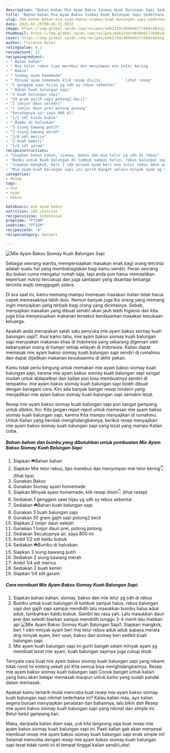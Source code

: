 ```yaml
---
description: "Bahan-bahan Mie Ayam Bakso Siomay Kuah Balungan Sapi Sederhana Untuk Jualan"
title: "Bahan-bahan Mie Ayam Bakso Siomay Kuah Balungan Sapi Sederhana Untuk Jualan"
slug: 594-bahan-bahan-mie-ayam-bakso-siomay-kuah-balungan-sapi-sederhana-untuk-jualan
date: 2021-02-25T00:45:31.653Z
image: https://img-global.cpcdn.com/recipes/b4b133dcd849e017/680x482cq70/mie-ayam-bakso-siomay-kuah-balungan-sapi-foto-resep-utama.jpg
thumbnail: https://img-global.cpcdn.com/recipes/b4b133dcd849e017/680x482cq70/mie-ayam-bakso-siomay-kuah-balungan-sapi-foto-resep-utama.jpg
cover: https://img-global.cpcdn.com/recipes/b4b133dcd849e017/680x482cq70/mie-ayam-bakso-siomay-kuah-balungan-sapi-foto-resep-utama.jpg
author: Florence Bates
ratingvalue: 4.1
reviewcount: 12
recipeingredient:
- " Bahan bahan"
- " Mie telor rebus tips merebus dan menyimpan mie telor kering           lihat tips"
- " Bakso"
- " Siomay ayam homemade"
- " Minyak ayam homemade klik resep disini           lihat resep"
- "1 genggam sawi hijau yg sdh sy rebus sebentar"
- " Bahan kuah balungan sapi"
- "3 buah balungan sapi"
- "50 gram gajih sapi potong2 kecil"
- "2 lonjor daun seledri"
- "1 lonjor daun prei potong potong"
- "Secukupnya air saya 800 ml"
- "1/2 sdt kaldu bubuk"
- " Bumbu di haluskan"
- "3 siung bawang putih"
- "2 siung bawang merah"
- "1/4 sdt merica"
- "2 buah kemiri"
- "1/4 sdt garam"
recipeinstructions:
- "Siapkan bahan bahan, siomay, bakso dan mie telur yg sdh di rebus"
- "Bumbu untuk kuah balungan di tumbuk sampai halus, rebus balungan sapi dan gajih sapi sampai mendidih lalu masukkan bumbu halus aduk aduk, tambahkan kaldu bubuk. Sambil tes rasa yah. Lalu masukkan daun prei dan seledri biarkan sampai mendidih tunggu 3-4 menit lalu matikan api"
- "Siapkan mangkok, beri 1 sdm minyak ayam beri mie telur rebus aduk aduk supaya merata dng minyak ayam, beri sawi, bakso dan siomay beri sedikit kuah balungan sapi."
- "Mie ayam kuah balungan sapi ini gurih banget selain minyak ayam yg membuat lezat mie ayam, kuah balungan sapinya juga cukup lezat."
categories:
- Resep
tags:
- mie
- ayam
- bakso

katakunci: mie ayam bakso 
nutrition: 165 calories
recipecuisine: Indonesian
preptime: "PT18M"
cooktime: "PT32M"
recipeyield: "4"
recipecategory: Dessert

---
```



![Mie Ayam Bakso Siomay Kuah Balungan Sapi](https://img-global.cpcdn.com/recipes/b4b133dcd849e017/680x482cq70/mie-ayam-bakso-siomay-kuah-balungan-sapi-foto-resep-utama.jpg)

Sebagai seorang wanita, mempersiapkan masakan enak bagi orang tercinta adalah suatu hal yang membahagiakan bagi kamu sendiri. Peran seorang ibu bukan cuma mengatur rumah saja, tapi anda pun harus memastikan keperluan nutrisi tercukupi dan juga santapan yang disantap keluarga tercinta wajib menggugah selera.

Di era  saat ini, kamu memang mampu memesan masakan instan tidak harus capek memasaknya lebih dulu. Namun banyak juga lho orang yang memang ingin menyajikan yang terbaik bagi orang yang dicintainya. Sebab, menyajikan masakan yang dibuat sendiri akan jauh lebih higienis dan kita juga bisa menyesuaikan makanan tersebut berdasarkan masakan kesukaan keluarga. 



Apakah anda merupakan salah satu penyuka mie ayam bakso siomay kuah balungan sapi?. Asal kamu tahu, mie ayam bakso siomay kuah balungan sapi merupakan makanan khas di Indonesia yang sekarang digemari oleh kebanyakan orang di hampir setiap wilayah di Indonesia. Kalian dapat memasak mie ayam bakso siomay kuah balungan sapi sendiri di rumahmu dan dapat dijadikan makanan kesukaanmu di akhir pekan.

Kamu tidak perlu bingung untuk memakan mie ayam bakso siomay kuah balungan sapi, karena mie ayam bakso siomay kuah balungan sapi sangat mudah untuk didapatkan dan kalian pun bisa membuatnya sendiri di tempatmu. mie ayam bakso siomay kuah balungan sapi boleh dibuat dengan beragam cara. Kini ada banyak banget resep modern yang menjadikan mie ayam bakso siomay kuah balungan sapi semakin lezat.

Resep mie ayam bakso siomay kuah balungan sapi pun sangat gampang untuk dibikin, lho. Kita jangan repot-repot untuk memesan mie ayam bakso siomay kuah balungan sapi, karena Kita mampu menyajikan di rumahmu. Untuk Kalian yang hendak menghidangkannya, berikut resep menyajikan mie ayam bakso siomay kuah balungan sapi yang lezat yang mampu Kalian coba.

<!--inarticleads1-->

##### Bahan-bahan dan bumbu yang dibutuhkan untuk pembuatan Mie Ayam Bakso Siomay Kuah Balungan Sapi:

1. Siapkan  ☘️Bahan bahan
1. Siapkan  Mie telor rebus, tips merebus dan menyimpan mie telor kering👇           (lihat tips)
1. Gunakan  Bakso
1. Gunakan  Siomay ayam homemade
1. Siapkan  Minyak ayam homemade, klik resep disini👇           (lihat resep)
1. Sediakan 1 genggam sawi hijau yg sdh sy rebus sebentar
1. Sediakan  ☘️Bahan kuah balungan sapi
1. Gunakan 3 buah balungan sapi
1. Gunakan 50 gram gajih sapi potong2 kecil
1. Siapkan 2 lonjor daun seledri
1. Gunakan 1 lonjor daun prei, potong potong
1. Sediakan Secukupnya air, saya 800 ml
1. Ambil 1/2 sdt kaldu bubuk
1. Sediakan  ☘️Bumbu di haluskan:
1. Siapkan 3 siung bawang putih
1. Sediakan 2 siung bawang merah
1. Ambil 1/4 sdt merica
1. Sediakan 2 buah kemiri
1. Siapkan 1/4 sdt garam




<!--inarticleads2-->

##### Cara membuat Mie Ayam Bakso Siomay Kuah Balungan Sapi:

1. Siapkan bahan bahan, siomay, bakso dan mie telur yg sdh di rebus
1. Bumbu untuk kuah balungan di tumbuk sampai halus, rebus balungan sapi dan gajih sapi sampai mendidih lalu masukkan bumbu halus aduk aduk, tambahkan kaldu bubuk. Sambil tes rasa yah. Lalu masukkan daun prei dan seledri biarkan sampai mendidih tunggu 3-4 menit lalu matikan api
<img src="//assets-global.cpcdn.com/assets/icons/button_play-2c75c40dde080a61004c1f40b05d8f140eaff45d7e9e6481dc71c63d2e7c4909.png" alt="Mie Ayam Bakso Siomay Kuah Balungan Sapi">1. Siapkan mangkok, beri 1 sdm minyak ayam beri mie telur rebus aduk aduk supaya merata dng minyak ayam, beri sawi, bakso dan siomay beri sedikit kuah balungan sapi.
1. Mie ayam kuah balungan sapi ini gurih banget selain minyak ayam yg membuat lezat mie ayam, kuah balungan sapinya juga cukup lezat.




Ternyata cara buat mie ayam bakso siomay kuah balungan sapi yang nikamt tidak rumit ini enteng sekali ya! Kita semua bisa menghidangkannya. Resep mie ayam bakso siomay kuah balungan sapi Cocok banget untuk kalian yang baru akan belajar memasak maupun untuk kamu yang sudah pandai dalam memasak.

Apakah kamu tertarik mulai mencoba buat resep mie ayam bakso siomay kuah balungan sapi nikmat sederhana ini? Kalau kalian mau, ayo kalian segera buruan menyiapkan peralatan dan bahannya, lalu bikin deh Resep mie ayam bakso siomay kuah balungan sapi yang nikmat dan simple ini. Betul-betul gampang kan. 

Maka, daripada kalian diam saja, yuk kita langsung saja buat resep mie ayam bakso siomay kuah balungan sapi ini. Pasti kalian gak akan menyesal membuat resep mie ayam bakso siomay kuah balungan sapi enak simple ini! Selamat mencoba dengan resep mie ayam bakso siomay kuah balungan sapi lezat tidak rumit ini di tempat tinggal kalian sendiri,oke!.

